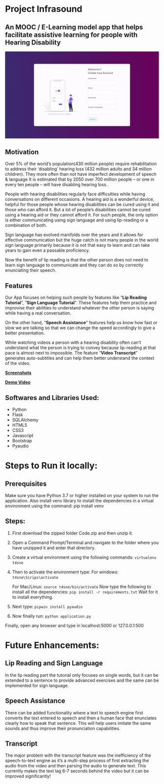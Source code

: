 # Project Infrasound
## An MOOC / E-Learning model app that helps facilitate assistive learning for people with Hearing Disability

![**Slideshow**](/Slideshow.gif)

## Motivation
Over 5% of the world’s population(430 million people) require rehabilitation to address their ‘disabling’ hearing loss (432 million adults and 34 million children). 
They more often than not have imperfect development of speech & language
It is estimated that by 2050 over 700 million people – or one in every ten people – will have disabling hearing loss.

People with hearing disabilities regularly face difficulties while having conversations on different occasions. 
A hearing aid is a wonderful device, helpful for those people whose hearing disabilities can be cured using it and those who can afford it. But a lot of people’s disabilities cannot be cured using a hearing aid or they cannot afford it. For such people, the only option is either communicating using sign language and using lip-reading or a combination of both.

Sign language has evolved manifolds over the years and it allows for effective communication but the huge catch is not many people in the world sign language primarily because it is not that easy to learn and can take years to gain even a passable proficiency. 

Now the benefit of lip reading is that the other person does not need to learn sign language to communicate and they can do so by correctly enunciating their speech. 

## Features

Our App focuses on helping such people by features like “**Lip Reading Tutorial**”, ”**Sign Language Tutorial**”. These features help them practice and improvise their abilities to understand whatever the other person is saying while having a real conversation. 

On the other hand, “**Speech Assistance**” features help us know how fast or slow we are talking so that we can change the speed accordingly to give a better presentation. 

While watching videos a person with a hearing disability often can’t understand what the person is trying to convey because lip-reading at that pace is almost next to impossible. The feature “**Video Transcript**” generates auto-subtitles and can help them better understand the context of the video.

[**Screenshots**](/Screenshots)

[**Demo Video**](/INFRASOUND.mp4)

## Softwares and Libraries Used:
 - Python 
 - Flask  
 - SQLAlchemy 
 - HTML5 
 - CSS3 
 - Javascript
 - Bootstrap
 - Pyaudio

# Steps to Run it locally:

## Prerequisites
Make sure you have Python 3.7 or higher installed on your system to run the application. 
Also install venv library to install the dependencies in a virtual environment using the command:
pip install venv

## Steps:

1. First download the zipped folder Code.zip and then unzip it. 
2. Open a Command Prompt/Terminal and navigate to the folder where you have unzipped it and enter that directory.
3. Create a virtual environment using the following commands:
   `virtualenv  t4sne`
4. Then to activate the environment type:
   For windows:
   `t4sne\Scrips\activate`

   For Mac/Linux:
   `source t4sne/bin/activate`
   Now type the following to install all the dependencies:
   `pip install -r requirements.txt` 
   Wait for it to install everything.
5. Next type:
   `pipwin install pyaudio`
6. Now finally run:
   `python application.py`

Finally, open any browser and type in localhost:5000 or 127.0.0.1:500

# Future Enhancements:

## Lip Reading and Sign Language
In the lip reading part the tutorial only focuses on single words, but it can be extended to a sentence to provide advanced exercises and the same can be implemented for sign language. 

## Speech Assistance
There can be added functionality where a text to speech engine first converts the text entered to speech and then a human face that enunciates clearly how to speak that sentence. This will help users imitate the same sounds and thus improve their pronunciation capabilities.

## Transcript
The major problem with the transcript feature was the inefficiency of the speech-to-text engine as it’s a multi-step process of first extracting the audio from the video and then parsing the audio to generate text. This currently makes the text lag 6-7 seconds behind the video but it can be improved significantly!

